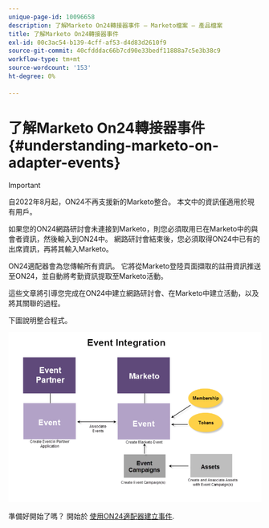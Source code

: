 ```yaml
---
unique-page-id: 10096658
description: 了解Marketo On24轉接器事件 — Marketo檔案 — 產品檔案
title: 了解Marketo On24轉接器事件
exl-id: 00c3ac54-b139-4cff-af53-d4d83d2610f9
source-git-commit: 40cfdddac66b7cd90e33bedf11888a7c5e3b38c9
workflow-type: tm+mt
source-wordcount: '153'
ht-degree: 0%

---
```


# 了解Marketo On24轉接器事件 {#understanding-marketo-on-adapter-events}

>[!IMPORTANT]
>
>自2022年8月起，ON24不再支援新的Marketo整合。 本文中的資訊僅適用於現有用戶。

如果您的ON24網路研討會未連接到Marketo，則您必須取用已在Marketo中的與會者資訊，然後輸入到ON24中。 網路研討會結束後，您必須取得ON24中已有的出席資訊，再將其輸入Marketo。

ON24適配器會為您傳輸所有資訊。 它將從Marketo登陸頁面擷取的註冊資訊推送至ON24，並自動將考勤資訊提取至Marketo活動。

這些文章將引導您完成在ON24中建立網路研討會、在Marketo中建立活動，以及將其關聯的過程。

下圖說明整合程式。

![](assets/image2015-12-16-11-3a26-3a29.png)

準備好開始了嗎？ 開始於 [使用ON24適配器建立事件](/help/marketo/product-docs/demand-generation/events/create-an-event/create-an-event-with-the-marketo-on24-adapter.md).
